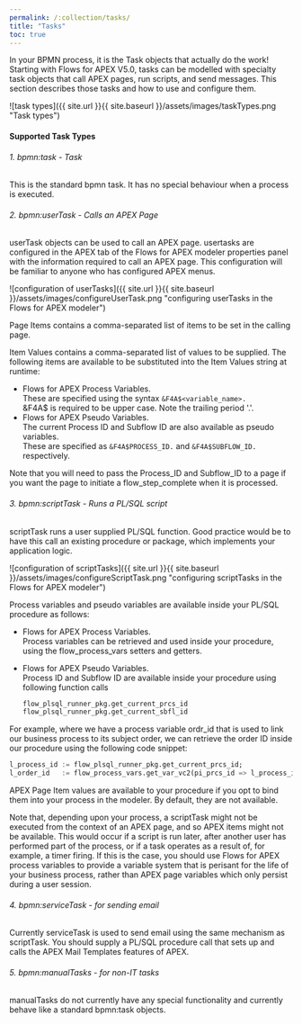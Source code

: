 ```yaml
---
permalink: /:collection/tasks/
title: "Tasks"
toc: true
---
```


In your BPMN process, it is the Task objects that actually do the work!  Starting with Flows for APEX V5.0, tasks can be modelled with specialty task objects that call  APEX pages, run scripts, and send messages.  This section describes those tasks and how to use and configure them.

![task types]({{ site.url }}{{ site.baseurl }}/assets/images/taskTypes.png "Task types")

#### Supported Task Types

###### 1. bpmn:task - Task

This is the standard bpmn task.  It has no special behaviour when a process is executed.

###### 2. bpmn:userTask - Calls an APEX Page

userTask objects can be used to call an APEX page.  usertasks are configured in the APEX tab of the Flows for APEX modeler properties panel with the information required to call an APEX page.  This configuration will be familiar to anyone who has configured APEX menus.

![configuration of userTasks]({{ site.url }}{{ site.baseurl }}/assets/images/configureUserTask.png "configuring userTasks in the Flows for APEX modeler")

Page Items contains a comma-separated list of items to be set in the calling page.

Item Values contains a comma-separated list of values to be supplied.  The following items are available to be substituted into the Item Values string at runtime:

- Flows for APEX Process Variables.  
  These are specified using the syntax `&F4A$<variable_name>.`  
  &F4A$ is required to be upper case.
  Note the trailing period '.'.
- Flows for APEX Pseudo Variables.  
  The current Process ID and Subflow ID are also available as pseudo variables.  
  These are specified as `&F4A$PROCESS_ID.` and `&F4A$SUBFLOW_ID.` respectively.

Note that you will need to pass the Process_ID and Subflow_ID to a page if you want the page to initiate a flow_step_complete when it is processed.

###### 3. bpmn:scriptTask - Runs a PL/SQL script

scriptTask runs a user supplied PL/SQL function.  Good practice would be to have this call an existing procedure or package, which implements your application logic.

![configuration of scriptTasks]({{ site.url }}{{ site.baseurl }}/assets/images/configureScriptTask.png "configuring scriptTasks in the Flows for APEX modeler")

Process variables and pseudo variables are available inside your PL/SQL procedure as follows:

- Flows for APEX Process Variables.  
  Process variables can be retrieved and used inside your procedure, using the flow_process_vars setters and getters.
- Flows for APEX Pseudo Variables.  
  Process ID and Subflow ID are available inside your procedure using following function calls  

  ```sql
  flow_plsql_runner_pkg.get_current_prcs_id
  flow_plsql_runner_pkg.get_current_sbfl_id
  ```

For example, where we have a process variable ordr_id that is used to link our business process to its subject order, we can retrieve the order ID inside our procedure using the following code snippet:

```sql
l_process_id := flow_plsql_runner_pkg.get_current_prcs_id;
l_order_id   := flow_process_vars.get_var_vc2(pi_prcs_id => l_process_id, pi_var_name => 'ordr_id');
```

APEX Page Item values are available to your procedure if you opt to bind them into your process in the modeler.  By default, they are not available.

Note that, depending upon your process, a scriptTask might not be executed from the context of an APEX page, and so APEX items might not be available.  This would occur if a script is run later, after another user has performed part of the process, or if a task operates as a result of, for example, a timer firing.  If this is the case, you should use Flows for APEX process variables to provide a variable system that is perisant for the life of your business process, rather than APEX page variables which only persist during a user session.

###### 4. bpmn:serviceTask - for sending email

Currently serviceTask is used to send email using the same mechanism as scriptTask.  You should supply a PL/SQL procedure call that sets up and calls the APEX Mail Templates features of APEX.

###### 5. bpmn:manualTasks - for non-IT tasks

manualTasks do not currently have any special functionality and currently behave like a standard bpmn:task objects.
